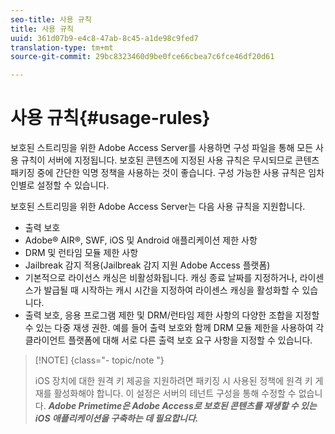 ```yaml
---
seo-title: 사용 규칙
title: 사용 규칙
uuid: 361d07b9-e4c8-47ab-8c45-a1de98c9fed7
translation-type: tm+mt
source-git-commit: 29bc8323460d9be0fce66cbea7c6fce46df20d61

---
```



# 사용 규칙{#usage-rules}

보호된 스트리밍을 위한 Adobe Access Server를 사용하면 구성 파일을 통해 모든 사용 규칙이 서버에 지정됩니다. 보호된 콘텐츠에 지정된 사용 규칙은 무시되므로 콘텐츠 패키징 중에 간단한 익명 정책을 사용하는 것이 좋습니다. 구성 가능한 사용 규칙은 임차인별로 설정할 수 있습니다.

보호된 스트리밍을 위한 Adobe Access Server는 다음 사용 규칙을 지원합니다.

* 출력 보호
* Adobe® AIR®, SWF, iOS 및 Android 애플리케이션 제한 사항
* DRM 및 런타임 모듈 제한 사항
* Jailbreak 감지 적용(Jailbreak 감지 지원 Adobe Access 플랫폼)
* 기본적으로 라이선스 캐싱은 비활성화됩니다. 캐싱 종료 날짜를 지정하거나, 라이센스가 발급될 때 시작하는 캐시 시간을 지정하여 라이센스 캐싱을 활성화할 수 있습니다.
* 출력 보호, 응용 프로그램 제한 및 DRM/런타임 제한 사항의 다양한 조합을 지정할 수 있는 다중 재생 권한. 예를 들어 출력 보호와 함께 DRM 모듈 제한을 사용하여 각 클라이언트 플랫폼에 대해 서로 다른 출력 보호 요구 사항을 지정할 수 있습니다.

>[!NOTE] {class=&quot;- topic/note &quot;}
>
>iOS 장치에 대한 원격 키 제공을 지원하려면 패키징 시 사용된 정책에 원격 키 게재를 활성화해야 합니다. 이 설정은 서버의 테넌트 구성을 통해 수정할 수 없습니다. ***Adobe Primetime은 Adobe Access로 보호된 콘텐츠를 재생할 수 있는 iOS 애플리케이션을 구축하는 데 필요합니다.***

